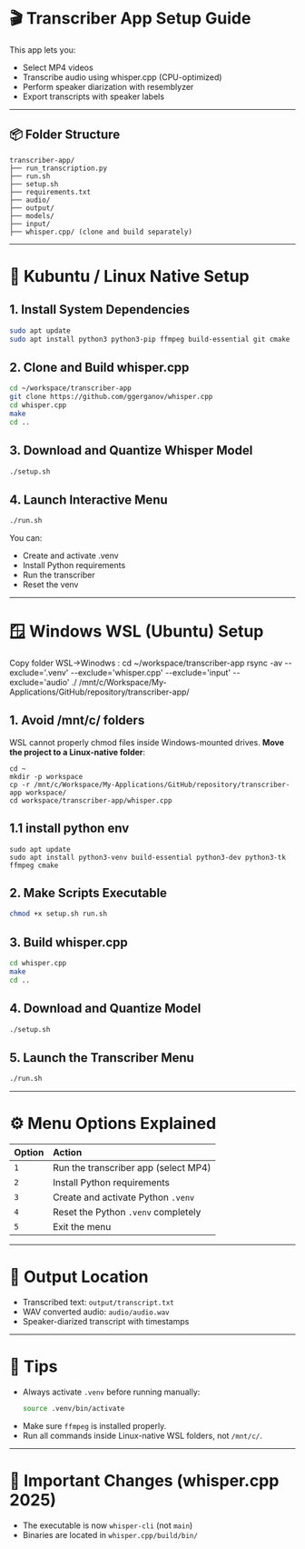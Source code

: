
# 🎬 Transcriber App Setup Guide

This app lets you:
- Select MP4 videos
- Transcribe audio using whisper.cpp (CPU-optimized)
- Perform speaker diarization with resemblyzer
- Export transcripts with speaker labels

---

## 📦 Folder Structure

```
transcriber-app/
├── run_transcription.py
├── run.sh
├── setup.sh
├── requirements.txt
├── audio/
├── output/
├── models/
├── input/
├── whisper.cpp/ (clone and build separately)
```

---

# 🐧 Kubuntu / Linux Native Setup

## 1. Install System Dependencies
```bash
sudo apt update
sudo apt install python3 python3-pip ffmpeg build-essential git cmake
```

## 2. Clone and Build whisper.cpp
```bash
cd ~/workspace/transcriber-app
git clone https://github.com/ggerganov/whisper.cpp
cd whisper.cpp
make
cd ..
```

## 3. Download and Quantize Whisper Model
```bash
./setup.sh
```

## 4. Launch Interactive Menu
```bash
./run.sh
```
You can:
- Create and activate .venv
- Install Python requirements
- Run the transcriber
- Reset the venv

---

# 🪟 Windows WSL (Ubuntu) Setup

Copy folder WSL->Winodws : 
cd ~/workspace/transcriber-app
rsync -av --exclude='.venv' --exclude='whisper.cpp' --exclude='input' --exclude='audio' ./ /mnt/c/Workspace/My-Applications/GitHub/repository/transcriber-app/


## 1. Avoid /mnt/c/ folders
WSL cannot properly chmod files inside Windows-mounted drives.
**Move the project to a Linux-native folder**:

```wsl ubntu bash
cd ~
mkdir -p workspace
cp -r /mnt/c/Workspace/My-Applications/GitHub/repository/transcriber-app workspace/
cd workspace/transcriber-app/whisper.cpp

```
## 1.1 install python env
```
sudo apt update
sudo apt install python3-venv build-essential python3-dev python3-tk ffmpeg cmake
```

## 2. Make Scripts Executable
```bash
chmod +x setup.sh run.sh
```

## 3. Build whisper.cpp
```bash
cd whisper.cpp
make
cd ..
```

## 4. Download and Quantize Model
```bash
./setup.sh
```

## 5. Launch the Transcriber Menu
```bash
./run.sh
```

---

# ⚙️ Menu Options Explained

| Option | Action                                  |
|:-------|:----------------------------------------|
| `1`    | Run the transcriber app (select MP4)     |
| `2`    | Install Python requirements             |
| `3`    | Create and activate Python `.venv`       |
| `4`    | Reset the Python `.venv` completely      |
| `5`    | Exit the menu                           |

---

# 📂 Output Location

- Transcribed text: `output/transcript.txt`
- WAV converted audio: `audio/audio.wav`
- Speaker-diarized transcript with timestamps

---

# 🧠 Tips
- Always activate `.venv` before running manually:
  ```bash
  source .venv/bin/activate
  ```
- Make sure `ffmpeg` is installed properly.
- Run all commands inside Linux-native WSL folders, not `/mnt/c/`.

---

# 📢 Important Changes (whisper.cpp 2025)
- The executable is now `whisper-cli` (not `main`)
- Binaries are located in `whisper.cpp/build/bin/`
